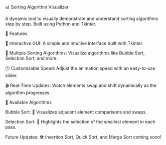 📊 Sorting Algorithm Visualizer

A dynamic tool to visually demonstrate and understand sorting algorithms step by step. Built using Python and Tkinter.


🌟 Features

🎨 Interactive GUI: A simple and intuitive interface built with Tkinter.

🔄 Multiple Sorting Algorithms: Visualize algorithms like Bubble Sort, Selection Sort, and more.

🕒 Customizable Speed: Adjust the animation speed with an easy-to-use slider.

🎬 Real-Time Updates: Watch elements swap and shift dynamically as the algorithm progresses.

🔢 Available Algorithms

Bubble Sort: 🌊 Visualizes adjacent element comparisons and swaps.

Selection Sort: 🧲 Highlights the selection of the smallest element in each pass.

Future Updates: 🛠️ Insertion Sort, Quick Sort, and Merge Sort coming soon!
